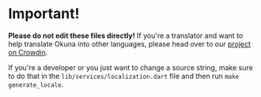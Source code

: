 # Important!

**Please do not edit these files directly!** If you're a translator and want to help translate Okuna into other languages, please head over to our [project on Crowdin](https://crowdin.com/project/Okuna).

If you're a developer or you just want to change a source string, make sure to do that in the `lib/services/localization.dart` file and then run `make generate_locale`.
